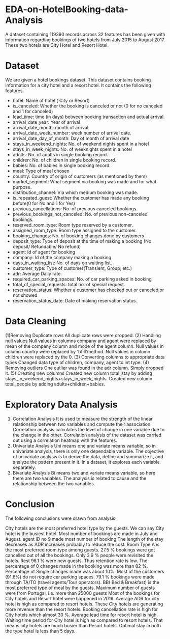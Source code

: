 # EDA-on-HotelBooking-data-Analysis
A dataset containing 119390 records across 32 features has been given with information regarding bookings of two hotels from July 2015 to August 2017. These two hotels are City Hotel and Resort Hotel. 
# Dataset
We are given a hotel bookings dataset. This dataset contains booking information for a city hotel and a resort hotel. It contains the following features.
- hotel: Name of hotel ( City or Resort)
- is_canceled: Whether the booking is canceled or not (0 for no canceled and 1 for canceled)
- lead_time: time (in days) between booking transaction and actual arrival.
- arrival_date_year: Year of arrival
- arrival_date_month: month of arrival
- arrival_date_week_number: week number of arrival date.
- arrival_date_day_of_month: Day of month of arrival date
- stays_in_weekend_nights: No. of weekend nights spent in a hotel
- stays_in_week_nights: No. of weeknights spent in a hotel
- adults: No. of adults in single booking record.
- children: No. of children in single booking record.
- babies: No. of babies in single booking record. 
- meal: Type of meal chosen 
- country: Country of origin of customers (as mentioned by them)
- market_segment: What segment via booking was made and for what purpose.
- distribution_channel: Via which medium booking was made.
- is_repeated_guest: Whether the customer has made any booking before(0 for No and 1 for 
                     Yes)
- previous_cancellations: No. of previous canceled bookings.
- previous_bookings_not_canceled: No. of previous non-canceled bookings.
- reserved_room_type: Room type reserved by a customer.
- assigned_room_type: Room type assigned to the customer.
- booking_changes: No. of booking changes done by customers
- deposit_type: Type of deposit at the time of making a booking (No deposit/ Refundable/ No refund)
- agent: Id of agent for booking
- company: Id of the company making a booking
- days_in_waiting_list: No. of days on waiting list.
- customer_type: Type of customer(Transient, Group, etc.)
- adr: Average Daily rate.
- required_car_parking_spaces: No. of car parking asked in booking
- total_of_special_requests: total no. of special request.
- reservation_status: Whether a customer has checked out or canceled,or not showed 
- reservation_status_date: Date of making reservation status.
# Data Cleaning
(1)Removing Duplicate rows
All duplicate rows were dropped.
(2) Handling null values
Null values in columns company and agent were replaced by mean of the company column and mode of the agent column.
Null values in column country were replaced by 'bfill'method.
Null values in column children were replaced by the 0.
(3) Converting columns to appropriate data types
Changed data type of children, company, agent to int type.
(4) Removing outliers
One outlier was found in the adr column. Simply dropped it.
(5) Creating new columns
Created new column total_stay by adding stays_in_weekend_nights+stays_in_week_nights.
Created new column total_people by adding adults+children+babies.

# Exploratory Data Analysis
1. Correlation Analysis
It is used to measure the strength of the linear relationship between two variables and compute their association. Correlation analysis calculates the level of change in one variable due to the change in the other. Correlation analysis of the dataset was carried out using a correlation heatmap with the features.
2. Univariate Analysis
Uni means one and variate means variable, so in univariate analysis, there is only one dependable variable. The objective of univariate analysis is to derive the data, define and summarize it, and analyze the pattern present in it. In a dataset, it explores each variable separately.
3. Bivariate Analysis
Bi means two and variate means variable, so here there are two variables. The analysis is related to cause and the relationship between the two variables. 
# Conclusion
The following conclusions were drawn from analysis:

City hotels are the most preferred hotel type by the guests. We can say City hotel is the busiest hotel.
Most number of bookings are made in July and August.
agent iD no 9 made most number of booking
The length of the stay decreases as ADR increases probably to reduce the cost.
Room Type A is the most preferred room type among guests.
27.5 % bookings were got cancelled out of all the bookings.
Only 3.9 % people were revisited the hotels. Rest 96.1 % were new guests. Thus retention rate is low.
The percentage of 0 changes made in the booking was more than 82 %. Percentage of Single changes made was about 10%.
Most of the customers (91.6%) do not require car parking spaces.
79.1 % bookings were made through TA/TO (travel agents/Tour operators).
BB( Bed & Breakfast) is the most preferred type of meal by the guests.
Maximum number of guests were from Portugal, i.e. more than 25000 guests
Most of the bookings for City hotels and Resort hotel were happened in 2016.
Average ADR for city hotel is high as compared to resort hotels. These City hotels are generating more revenue than the resort hotels.
Booking cancellation rate is high for City hotels which almost 30 %.
Average lead time for resort hotel is high.
Waiting time period for City hotel is high as compared to resort hotels. That means city hotels are much busier than Resort hotels.
Optimal stay in both the type hotel is less than 5 days.

